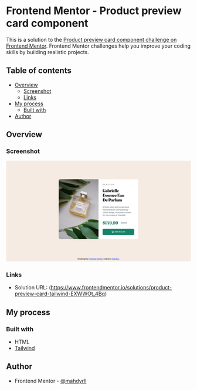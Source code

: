 # Frontend Mentor - Product preview card component

This is a solution to the [Product preview card component challenge on Frontend Mentor](https://www.frontendmentor.io/challenges/product-preview-card-component-GO7UmttRfa/hub). Frontend Mentor challenges help you improve your coding skills by building realistic projects. 

## Table of contents

- [Overview](#overview)
  - [Screenshot](#screenshot)
  - [Links](#links)
- [My process](#my-process)
  - [Built with](#built-with)
- [Author](#author)

## Overview

### Screenshot

![](./Screen%20Shot%202024-10-11%20at%206.07.00%20PM.png)


### Links

- Solution URL: (https://www.frontendmentor.io/solutions/product-preview-card-tailwind-EXWWOt_4Bq)

## My process

### Built with

-  HTML
- [Tailwind](https://tailwindcss.com/)

## Author

- Frontend Mentor - [@mahdyrll](https://www.frontendmentor.io/profile/mahdyrll)

